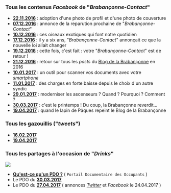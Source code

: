 ### Tous les contenus *Facebook* de "*Brabançonne-Contact*"

* [**22.11.2016**](20161122.md) : adoption d'une photo de profil et d'une photo de couverture
* [**07.12.2016**](20161207.md) : annonce de la reparution prochaine de "*Brabançonne-Contact*"
* [**10.12.2016**](20161210.md) : ces oiseaux exotiques qui font notre quotidien
* [**17.12.2016**](20161217.md) : il y a six ans, "*Brabançonne-Contact*" annonçait ce que la nouvelle loi allait changer
* [**19.12.2016**](20161219.md) : cette fois, c'est fait : votre "*Brabançonne-Contact*" est de retour !
* [**21.12.2016**](20161221.md) : retour sur tous les *posts* du [Blog de la Brabançonne](http://brab80.webs.com/) en 2016
* [**10.01.2017**](20170110.md) : un outil pour scanner vos documents avec votre *smartphone*
* [**11.01.2017**](20170111.md) : des charges en forte baisse depuis le choix d'un autre syndic
* [**29.01.2017**](20170129.md) : moderniser les ascenseurs ? Quand ? Pourquoi ? Comment ?
* [**30.03.2017**](20170330.md) : c'est le printemps ! Du coup, la Brabançonne reverdit...
* [**19.04.2017**](20170419.md) : quand le lapin de Pâques repeint le Blog de la Brabançonne

### Tous les gazouillis ("*tweets*")

* [**16.02.2017**](https://twitter.com/brab80webscom/status/832142234141212673)
* [**19.04.2017**](https://twitter.com/brab80webscom/status/854583198214479873)


### Tous les partages à l'occasion de "*Drinks*"

![](https://brab80webscom.github.io/facebookfeeds/Drink_20170330/PDO_small.png)

* [**Qu'est-ce qu'un PDO ?**](https://brab80webscom.github.io/facebookfeeds/Drink_20170330/PDO_definition.html) ( `Portail Documentaire des Occupants` )
* Le PDO du [**30.03.2017**](https://brab80webscom.github.io/facebookfeeds/Drink_20170330/20170330.html)
* Le PDO du [**27.04.2017**](https://brab80webscom.github.io/facebookfeeds/Drink_20170427/20170427.html) ( annonces [*Twitter*](https://twitter.com/brab80webscom/status/856426223131656194) et *Facebook* le 24.04.2017 )



